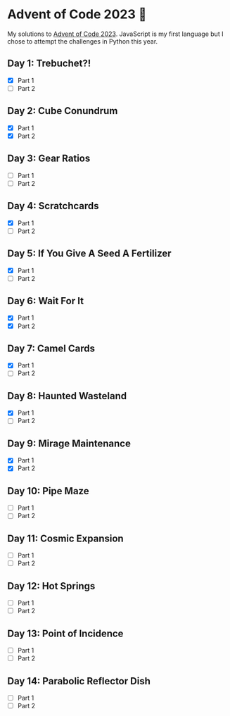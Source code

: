 # Advent of Code 2023 🎄

My solutions to [Advent of Code 2023](https://adventofcode.com/2023). JavaScript is my first language but I chose to attempt the challenges in Python this year.

## Day 1: Trebuchet?!

-   [x] Part 1
-   [ ] Part 2

## Day 2: Cube Conundrum

-   [x] Part 1
-   [x] Part 2

## Day 3: Gear Ratios

-   [ ] Part 1
-   [ ] Part 2

## Day 4: Scratchcards

-   [x] Part 1
-   [ ] Part 2

## Day 5: If You Give A Seed A Fertilizer

-   [x] Part 1
-   [ ] Part 2

## Day 6: Wait For It

-   [x] Part 1
-   [x] Part 2

## Day 7: Camel Cards

-   [x] Part 1
-   [ ] Part 2

## Day 8: Haunted Wasteland

-   [x] Part 1
-   [ ] Part 2

## Day 9: Mirage Maintenance

-   [x] Part 1
-   [x] Part 2

## Day 10: Pipe Maze

-   [ ] Part 1
-   [ ] Part 2

## Day 11: Cosmic Expansion

-   [ ] Part 1
-   [ ] Part 2

## Day 12: Hot Springs

-   [ ] Part 1
-   [ ] Part 2

## Day 13: Point of Incidence

-   [ ] Part 1
-   [ ] Part 2

## Day 14: Parabolic Reflector Dish

-   [ ] Part 1
-   [ ] Part 2
